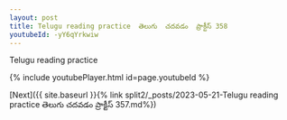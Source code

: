 ```yaml
---
layout: post
title: Telugu reading practice  తెలుగు  చదవడం  ప్రాక్టీస్ 358
youtubeId: -yY6qYrkwiw
---
```

 
 
Telugu reading practice
 
 
 
 
 


{% include youtubePlayer.html id=page.youtubeId %}
 
[Next]({{ site.baseurl }}{% link  split2/_posts/2023-05-21-Telugu reading practice  తెలుగు  చదవడం  ప్రాక్టీస్ 357.md%})
 
